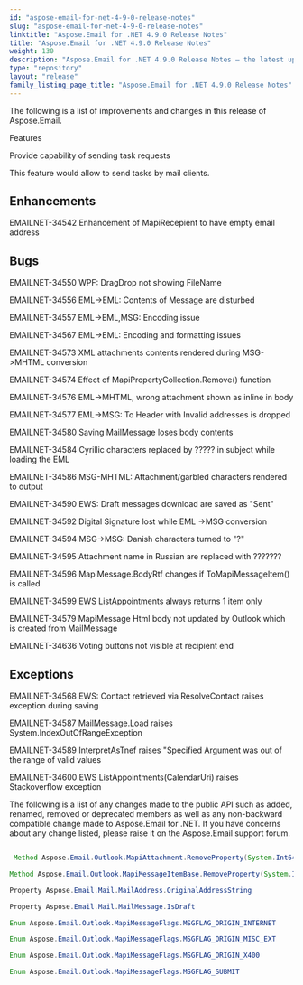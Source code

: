 ```yaml
---
id: "aspose-email-for-net-4-9-0-release-notes"
slug: "aspose-email-for-net-4-9-0-release-notes"
linktitle: "Aspose.Email for .NET 4.9.0 Release Notes"
title: "Aspose.Email for .NET 4.9.0 Release Notes"
weight: 130
description: "Aspose.Email for .NET 4.9.0 Release Notes – the latest updates and fixes."
type: "repository"
layout: "release"
family_listing_page_title: "Aspose.Email for .NET 4.9.0 Release Notes"
---
```


The following is a list of improvements and changes in this release of Aspose.Email.

Features

Provide capability of sending task requests

This feature would allow to send tasks by mail clients.

## **Enhancements**
EMAILNET-34542 Enhancement of MapiRecepient to have empty email address
## **Bugs**
EMAILNET-34550 WPF: DragDrop not showing FileName

EMAILNET-34556 EML->EML: Contents of Message are disturbed

EMAILNET-34557 EML->EML,MSG: Encoding issue

EMAILNET-34567 EML->EML: Encoding and formatting issues

EMAILNET-34573 XML attachments contents rendered during MSG->MHTML conversion

EMAILNET-34574 Effect of MapiPropertyCollection.Remove() function

EMAILNET-34576 EML->MHTML, wrong attachment shown as inline in body

EMAILNET-34577 EML->MSG: To Header with Invalid addresses is dropped

EMAILNET-34580 Saving MailMessage loses body contents

EMAILNET-34584 Cyrillic characters replaced by ????? in subject while loading the EML

EMAILNET-34586 MSG-MHTML: Attachment/garbled characters rendered to output

EMAILNET-34590 EWS: Draft messages download are saved as "Sent"

EMAILNET-34592 Digital Signature lost while EML ->MSG conversion

EMAILNET-34594 MSG->MSG: Danish characters turned to "?"

EMAILNET-34595 Attachment name in Russian are replaced with ???????

EMAILNET-34596 MapiMessage.BodyRtf changes if ToMapiMessageItem() is called

EMAILNET-34599 EWS ListAppointments always returns 1 item only

EMAILNET-34579 MapiMessage Html body not updated by Outlook which is created from MailMessage

EMAILNET-34636 Voting buttons not visible at recipient end
## **Exceptions**
EMAILNET-34568 EWS: Contact retrieved via ResolveContact raises exception during saving

EMAILNET-34587 MailMessage.Load raises System.IndexOutOfRangeException

EMAILNET-34589 InterpretAsTnef raises "Specified Argument was out of the range of valid values

EMAILNET-34600 EWS ListAppointments(CalendarUri) raises Stackoverflow exception

The following is a list of any changes made to the public API such as added, renamed, removed or deprecated members as well as any non-backward compatible change made to Aspose.Email for .NET. If you have concerns about any change listed, please raise it on the Aspose.Email support forum.

``` java

 Method Aspose.Email.Outlook.MapiAttachment.RemoveProperty(System.Int64)

Method Aspose.Email.Outlook.MapiMessageItemBase.RemoveProperty(System.Int64)

Property Aspose.Email.Mail.MailAddress.OriginalAddressString

Property Aspose.Email.Mail.MailMessage.IsDraft

Enum Aspose.Email.Outlook.MapiMessageFlags.MSGFLAG_ORIGIN_INTERNET

Enum Aspose.Email.Outlook.MapiMessageFlags.MSGFLAG_ORIGIN_MISC_EXT

Enum Aspose.Email.Outlook.MapiMessageFlags.MSGFLAG_ORIGIN_X400

Enum Aspose.Email.Outlook.MapiMessageFlags.MSGFLAG_SUBMIT

```
